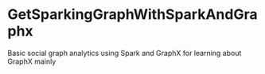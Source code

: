 # GetSparkingGraphWithSparkAndGraphx
Basic social graph analytics using Spark and GraphX for learning about GraphX mainly
